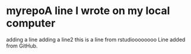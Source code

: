 # myrepoA line I wrote on my local computer
adding a line
adding a line2
this is a line from rstudioooooooo
Line added from GitHub.
